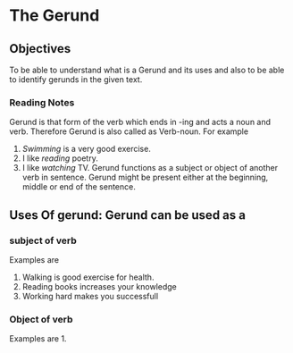 # The Gerund

## Objectives
 To be able to understand what is a Gerund and its uses and also to be able to identify gerunds in the given text. 

### Reading Notes
Gerund is that form of the verb which ends in -ing and acts a noun and verb. Therefore Gerund is also called as Verb-noun. 
For example 
1. *Swimming* is a very good exercise. 
2. I like *reading* poetry. 
3. I like *watching* TV.
Gerund functions as a subject or object of another verb in sentence. Gerund might be present either at the beginning, middle or end of the sentence. 

## Uses Of gerund: Gerund can be used as a 

### subject of verb
 Examples are
 1. Walking is good exercise for health.
 2. Reading books increases your knowledge
 3. Working hard makes you successfull

### Object of verb
Examples are
1. 
 
